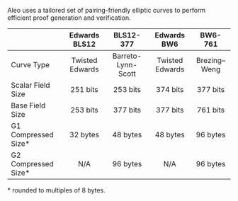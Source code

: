 Aleo uses a tailored set of pairing-friendly elliptic curves to perform efficient proof generation and verification.

|                     |  Edwards BLS12  |     BLS12-377      |   Edwards BW6   |   BW6-761    |
|:------------------- |:---------------:|:------------------:|:---------------:|:------------:|
| Curve Type          | Twisted Edwards | Barreto-Lynn-Scott | Twisted Edwards | Brezing–Weng |
| Scalar Field Size   |    251 bits     |      253 bits      |    374 bits     |   377 bits   |
| Base Field Size     |    253 bits     |      377 bits      |    377 bits     |   761 bits   |
| G1 Compressed Size* |    32 bytes     |      48 bytes      |    48 bytes     |   96 bytes   |
| G2 Compressed Size* |       N/A       |      96 bytes      |       N/A       |   96 bytes   |

\* rounded to multiples of 8 bytes.
